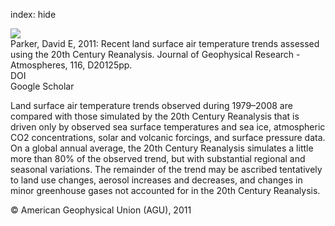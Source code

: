 index: hide

<div class="Citation">
    <div class="Citation-thumb CitationThumb-linked"  data-href="https://doi.org/10.1029/2011jd016438">
      <img src="https://static.claimspace.cloud/climate-study-static/refs/thumbs/2/Parker_2011-thumb.png" />
    </div>

  <div class="Citation-body">
    <div class="Citation-text">Parker, David E, 2011: Recent land surface air temperature trends assessed using the 20th Century Reanalysis. <span class="Article-journal">Journal of Geophysical Research - Atmospheres, </span><span class="Article-volume">116, </span>D20125pp.</div>
    <div class="Citation-links">
      <div class="CitationLink" data-href="https://doi.org/10.1029/2011jd016438">
        <div class="CitationLink-icon CitationLink-Doi"></div>
        <div class="CitationLink-text">DOI</div>
      </div>
      <div class="CitationLink" data-href="https://scholar.google.com/scholar?q=10.1029/2011jd016438">
        <div class="CitationLink-icon CitationLink-Scholar"></div>
        <div class="CitationLink-text">Google Scholar</div>
      </div>
    </div>
  </div>
</div>

Land surface air temperature trends observed during 1979–2008 are compared with those simulated by the 20th Century Reanalysis that is driven only by observed sea surface temperatures and sea ice, atmospheric CO2 concentrations, solar and volcanic forcings, and surface pressure data. On a global annual average, the 20th Century Reanalysis simulates a little more than 80% of the observed trend, but with substantial regional and seasonal variations. The remainder of the trend may be ascribed tentatively to land use changes, aerosol increases and decreases, and changes in minor greenhouse gases not accounted for in the 20th Century Reanalysis.

<div class="Citation-copy">
&copy; American Geophysical Union (AGU), 2011
</div>